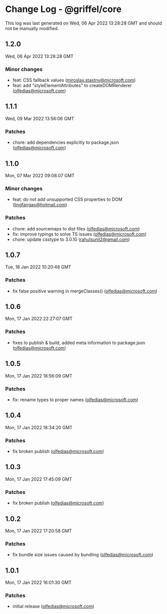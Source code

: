 # Change Log - @griffel/core

This log was last generated on Wed, 06 Apr 2022 13:28:28 GMT and should not be manually modified.

<!-- Start content -->

## 1.2.0

Wed, 06 Apr 2022 13:28:28 GMT

### Minor changes

- feat: CSS fallback values (miroslav.stastny@microsoft.com)
- feat: add "styleElementAttributes" to createDOMRenderer (olfedias@microsoft.com)

## 1.1.1

Wed, 09 Mar 2022 13:56:06 GMT

### Patches

- chore: add dependencies explicitly to package.json (olfedias@microsoft.com)

## 1.1.0

Mon, 07 Mar 2022 09:08:07 GMT

### Minor changes

- feat: do not add unsupported CSS properties to DOM (lingfangao@hotmail.com)

### Patches

- chore: add sourcemaps to dist files (olfedias@microsoft.com)
- fix: improve typings to solve TS issues (olfedias@microsoft.com)
- chore: update csstype to 3.0.10 (rahulsunil2@gmail.com)

## 1.0.7

Tue, 18 Jan 2022 10:20:48 GMT

### Patches

- fix false positive warning in mergeClasses() (olfedias@microsoft.com)

## 1.0.6

Mon, 17 Jan 2022 22:27:07 GMT

### Patches

- fixes to publish & build, added meta information to package.json (olfedias@microsoft.com)

## 1.0.5

Mon, 17 Jan 2022 18:56:09 GMT

### Patches

- fix: rename types to proper names (olfedias@microsoft.com)

## 1.0.4

Mon, 17 Jan 2022 18:34:20 GMT

### Patches

- fix broken publish (olfedias@microsoft.com)

## 1.0.3

Mon, 17 Jan 2022 17:45:09 GMT

### Patches

- fix broken publish (olfedias@microsoft.com)

## 1.0.2

Mon, 17 Jan 2022 17:20:58 GMT

### Patches

- fix bundle size issues caused by bundling (olfedias@microsoft.com)

## 1.0.1

Mon, 17 Jan 2022 16:01:30 GMT

### Patches

- initial release (olfedias@microsoft.com)
